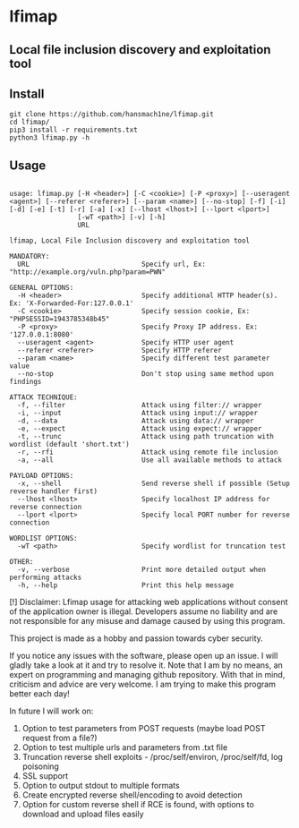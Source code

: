 # lfimap
## Local file inclusion discovery and exploitation tool


## Install

```
git clone https://github.com/hansmach1ne/lfimap.git
cd lfimap/
pip3 install -r requirements.txt
python3 lfimap.py -h

```

## Usage

```

usage: lfimap.py [-H <header>] [-C <cookie>] [-P <proxy>] [--useragent <agent>] [--referer <referer>] [--param <name>] [--no-stop] [-f] [-i] [-d] [-e] [-t] [-r] [-a] [-x] [--lhost <lhost>] [--lport <lport>]
                 [-wT <path>] [-v] [-h]
                 URL

lfimap, Local File Inclusion discovery and exploitation tool

MANDATORY:
  URL                            Specify url, Ex: "http://example.org/vuln.php?param=PWN" 

GENERAL OPTIONS:
  -H <header>                    Specify additional HTTP header(s). Ex: 'X-Forwarded-For:127.0.0.1'
  -C <cookie>                    Specify session cookie, Ex: "PHPSESSID=1943785348b45"
  -P <proxy>                     Specify Proxy IP address. Ex: '127.0.0.1:8080'
  --useragent <agent>            Specify HTTP user agent
  --referer <referer>            Specify HTTP referer
  --param <name>                 Specify different test parameter value
  --no-stop                      Don't stop using same method upon findings

ATTACK TECHNIQUE:
  -f, --filter                   Attack using filter:// wrapper
  -i, --input                    Attack using input:// wrapper
  -d, --data                     Attack using data:// wrapper
  -e, --expect                   Attack using expect:// wrapper
  -t, --trunc                    Attack using path truncation with wordlist (default 'short.txt')
  -r, --rfi                      Attack using remote file inclusion
  -a, --all                      Use all available methods to attack

PAYLOAD OPTIONS:
  -x, --shell                    Send reverse shell if possible (Setup reverse handler first)
  --lhost <lhost>                Specify localhost IP address for reverse connection
  --lport <lport>                Specify local PORT number for reverse connection

WORDLIST OPTIONS:
  -wT <path>                     Specify wordlist for truncation test

OTHER:
  -v, --verbose                  Print more detailed output when performing attacks
  -h, --help                     Print this help message

```


[!] Disclaimer: Lfimap usage for attacking web applications without consent of the application owner is illegal. Developers assume no liability and are 
not responsible for any misuse and damage caused by using this program.


This project is made as a hobby and passion towards cyber security.

If you notice any issues with the software, please open up an issue. I will gladly take a look at it and try to resolve it. Note that I am by no means, an expert on programming and managing github repository. With that in mind, criticism and advice are very welcome. I am trying to make this program better each day!

In future I will work on: 
1) Option to test parameters from POST requests (maybe load POST request from a file?)
2) Option to test multiple urls and parameters from .txt file
3) Truncation reverse shell exploits - /proc/self/environ, /proc/self/fd, log poisoning
4) SSL support
5) Option to output stdout to multiple formats
6) Create encrypted reverse shell/encoding to avoid detection
7) Option for custom reverse shell if RCE is found, with options to download and upload files easily
